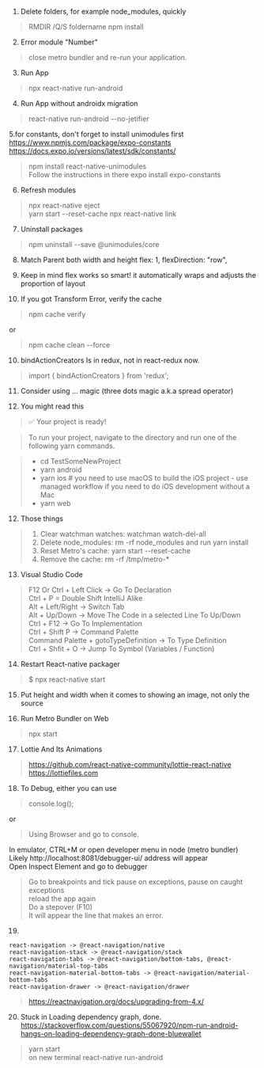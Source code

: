 1. Delete folders, for example node_modules, quickly
> RMDIR /Q/S foldername
> npm install

2. Error module "Number"
>  close metro bundler and re-run your application.

3. Run App
> npx react-native run-android   

4. Run App without androidx migration
> react-native run-android --no-jetifier       

5.for constants, don't forget to install unimodules first
https://www.npmjs.com/package/expo-constants
https://docs.expo.io/versions/latest/sdk/constants/
> npm install react-native-unimodules    
> Follow the instructions in there
> expo install expo-constants

6. Refresh modules 
> npx react-native eject   
> yarn start --reset-cache
> npx react-native link   

7. Uninstall packages
> npm uninstall --save @unimodules/core

8. Match Parent both width and height
flex: 1,
flexDirection: "row",

9. Keep in mind flex works so smart! it automatically wraps and adjusts the proportion of layout

10. If you got Transform Error, verify the cache 
> npm cache verify 

or 

> npm cache clean --force

10. bindActionCreators  Is in redux, not in react-redux now.
> import { bindActionCreators } from 'redux';

11. Consider using ... magic (three dots magic a.k.a spread operator)

12. You might read this
> ✅ Your project is ready!

> To run your project, navigate to the directory and run one of the following yarn commands.

> - cd TestSomeNewProject
> - yarn android
> - yarn ios # you need to use macOS to build the iOS project - use managed workflow if you need to do iOS development without a Mac
> - yarn web

12. Those things
>  1. Clear watchman watches: watchman watch-del-all
>  2. Delete node_modules: rm -rf node_modules and run yarn install
>  3. Reset Metro's cache: yarn start --reset-cache
>  4. Remove the cache: rm -rf /tmp/metro-*

13. Visual Studio Code
> F12 Or Ctrl + Left Click  -> Go To Declaration  
> Ctrl + P = Double Shift IntelliJ Alike  
> Alt + Left/Right -> Switch Tab  
> Alt + Up/Down -> Move The Code in a selected Line To Up/Down  
> Ctrl + F12 -> Go To Implementation  
> Ctrl + Shift P -> Command Palette  
> Command Palette + gotoTypeDefinition -> To Type Definition  
> Ctrl + Shfit + O -> Jump To Symbol (Variables / Function)  

14. Restart React-native packager
> $ npx react-native start

15. Put height and width when it comes to showing an image, not only the source

16. Run Metro Bundler on Web
> npx start

17. Lottie And Its Animations
> https://github.com/react-native-community/lottie-react-native  
> https://lottiefiles.com  

18. To Debug, either you can use  
> console.log();

or  

> Using Browser and go to console.  

In emulator, CTRL+M or open developer menu in node (metro bundler)  
Likely http://localhost:8081/debugger-ui/ address will appear  
Open Inspect Element and go to debugger  

> Go to breakpoints and tick pause on exceptions, pause on caught exceptions  
> reload the app again  
> Do a stepover (F10)   
It will appear the line that makes an error.  

19. 

    react-navigation -> @react-navigation/native
    react-navigation-stack -> @react-navigation/stack
    react-navigation-tabs -> @react-navigation/bottom-tabs, @react-navigation/material-top-tabs
    react-navigation-material-bottom-tabs -> @react-navigation/material-bottom-tabs
    react-navigation-drawer -> @react-navigation/drawer
    
> https://reactnavigation.org/docs/upgrading-from-4.x/  

20. Stuck in Loading dependency graph, done.
https://stackoverflow.com/questions/55067920/npm-run-android-hangs-on-loading-dependency-graph-done-bluewallet
> yarn start  
on new terminal
> react-native run-android

